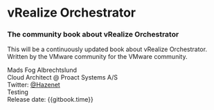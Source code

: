 
# vRealize Orchestrator

### The community book about vRealize Orchestrator

This will be a continuously updated book about vRealize Orchestrator.<br>
Written by the VMware community for the VMware community.<br>

Mads Fog Albrechtslund<br>
Cloud Architect @ Proact Systems A/S<br>
Twitter: [@Hazenet](https://twitter.com/Hazenet)<br>
Testing<br>
Release date: {{gitbook.time}}